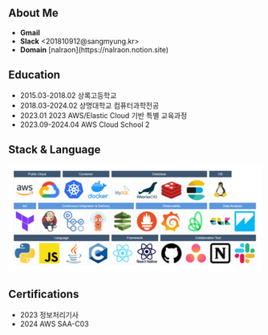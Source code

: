<h2>About Me</h2>
<ul>
    <li>
        <b>Gmail</b> <kimyeonchul0807@gmail.com>
    </li>
    <li>
        <b>Slack</b> <201810912@sangmyung.kr>
    </li>
    <li>
        <b>Domain</b> [nalraon](https://nalraon.notion.site)
    </li>
</ul>

<h2>Education</h2>
<ul>
    <li>
        2015.03-2018.02 상록고등학교
    </li>
    <li>
        2018.03-2024.02 상명대학교 컴퓨터과학전공 
    </li>
    <li>
        2023.01 2023 AWS/Elastic Cloud 기반 특별 교육과정 
    </li>
    <li>
        2023.09-2024.04 AWS Cloud School 2
    </li>
</ul>

<h2>Stack & Language </h2>
<img src="./기술스택.png"/>

<h2>Certifications</h2>
<ul>
    <li>2023 정보처리기사</li>
    <li>2024 AWS SAA-C03</li>
</ul>
